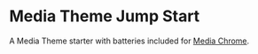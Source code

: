 # Media Theme Jump Start

A Media Theme starter with batteries included for [Media Chrome](https://github.com/muxinc/media-chrome).
